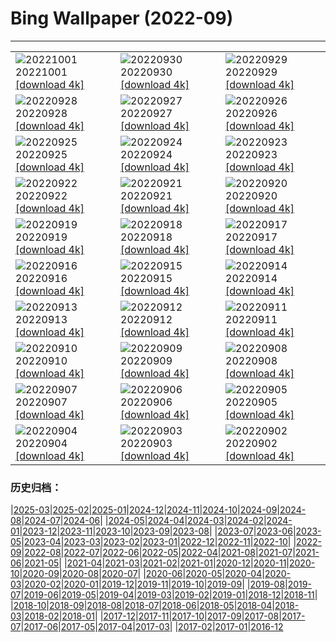 # Bing Wallpaper (2022-09)
**************

<table><tr><td><img class="wallpaper" src="https://www.bing.com/th?id=OHR.EubalaenaAustralis_EN-US7949014397_1920x1080.jpg" alt="20221001"> 20221001 <a class="wallpaper_link" href="https://www.bing.com/th?id=OHR.EubalaenaAustralis_EN-US7949014397_UHD.jpg">[download 4k]</a></td><td><img class="wallpaper" src="https://www.bing.com/th?id=OHR.InfiniD_EN-US7855471603_1920x1080.jpg" alt="20220930"> 20220930 <a class="wallpaper_link" href="https://www.bing.com/th?id=OHR.InfiniD_EN-US7855471603_UHD.jpg">[download 4k]</a></td><td><img class="wallpaper" src="https://www.bing.com/th?id=OHR.FosterCoveredBridge_EN-US7763700078_1920x1080.jpg" alt="20220929"> 20220929 <a class="wallpaper_link" href="https://www.bing.com/th?id=OHR.FosterCoveredBridge_EN-US7763700078_UHD.jpg">[download 4k]</a></td></tr><tr><td><img class="wallpaper" src="https://www.bing.com/th?id=OHR.YellowstoneUGB_EN-US7573964019_1920x1080.jpg" alt="20220928"> 20220928 <a class="wallpaper_link" href="https://www.bing.com/th?id=OHR.YellowstoneUGB_EN-US7573964019_UHD.jpg">[download 4k]</a></td><td><img class="wallpaper" src="https://www.bing.com/th?id=OHR.SusitnaRiver_EN-US7154675950_1920x1080.jpg" alt="20220927"> 20220927 <a class="wallpaper_link" href="https://www.bing.com/th?id=OHR.SusitnaRiver_EN-US7154675950_UHD.jpg">[download 4k]</a></td><td><img class="wallpaper" src="https://www.bing.com/th?id=OHR.AmazonMangroves_EN-US7068770726_1920x1080.jpg" alt="20220926"> 20220926 <a class="wallpaper_link" href="https://www.bing.com/th?id=OHR.AmazonMangroves_EN-US7068770726_UHD.jpg">[download 4k]</a></td></tr><tr><td><img class="wallpaper" src="https://www.bing.com/th?id=OHR.DarkSkyAcadia_EN-US6966527964_1920x1080.jpg" alt="20220925"> 20220925 <a class="wallpaper_link" href="https://www.bing.com/th?id=OHR.DarkSkyAcadia_EN-US6966527964_UHD.jpg">[download 4k]</a></td><td><img class="wallpaper" src="https://www.bing.com/th?id=OHR.GoldenJellyfish_EN-US6743816471_1920x1080.jpg" alt="20220924"> 20220924 <a class="wallpaper_link" href="https://www.bing.com/th?id=OHR.GoldenJellyfish_EN-US6743816471_UHD.jpg">[download 4k]</a></td><td><img class="wallpaper" src="https://www.bing.com/th?id=OHR.LastDollarRoad_EN-US7923638318_1920x1080.jpg" alt="20220923"> 20220923 <a class="wallpaper_link" href="https://www.bing.com/th?id=OHR.LastDollarRoad_EN-US7923638318_UHD.jpg">[download 4k]</a></td></tr><tr><td><img class="wallpaper" src="https://www.bing.com/th?id=OHR.PWPeaceDoves_EN-US7797522376_1920x1080.jpg" alt="20220922"> 20220922 <a class="wallpaper_link" href="https://www.bing.com/th?id=OHR.PWPeaceDoves_EN-US7797522376_UHD.jpg">[download 4k]</a></td><td><img class="wallpaper" src="https://www.bing.com/th?id=OHR.SitkaOtters_EN-US7714053956_1920x1080.jpg" alt="20220921"> 20220921 <a class="wallpaper_link" href="https://www.bing.com/th?id=OHR.SitkaOtters_EN-US7714053956_UHD.jpg">[download 4k]</a></td><td><img class="wallpaper" src="https://www.bing.com/th?id=OHR.QueenFuneral_EN-US7710269016_1920x1080.jpg" alt="20220920"> 20220920 <a class="wallpaper_link" href="https://www.bing.com/th?id=OHR.QueenFuneral_EN-US7710269016_UHD.jpg">[download 4k]</a></td></tr><tr><td><img class="wallpaper" src="https://www.bing.com/th?id=OHR.ArashiyamaBamboo_EN-US7569665443_1920x1080.jpg" alt="20220919"> 20220919 <a class="wallpaper_link" href="https://www.bing.com/th?id=OHR.ArashiyamaBamboo_EN-US7569665443_UHD.jpg">[download 4k]</a></td><td><img class="wallpaper" src="https://www.bing.com/th?id=OHR.Wellenflug_EN-US7380614960_1920x1080.jpg" alt="20220918"> 20220918 <a class="wallpaper_link" href="https://www.bing.com/th?id=OHR.Wellenflug_EN-US7380614960_UHD.jpg">[download 4k]</a></td><td><img class="wallpaper" src="https://www.bing.com/th?id=OHR.PianePuma_EN-US7221521942_1920x1080.jpg" alt="20220917"> 20220917 <a class="wallpaper_link" href="https://www.bing.com/th?id=OHR.PianePuma_EN-US7221521942_UHD.jpg">[download 4k]</a></td></tr><tr><td><img class="wallpaper" src="https://www.bing.com/th?id=OHR.BuffaloMural_EN-US7123580117_1920x1080.jpg" alt="20220916"> 20220916 <a class="wallpaper_link" href="https://www.bing.com/th?id=OHR.BuffaloMural_EN-US7123580117_UHD.jpg">[download 4k]</a></td><td><img class="wallpaper" src="https://www.bing.com/th?id=OHR.MarbleCanyon_EN-US7056773172_1920x1080.jpg" alt="20220915"> 20220915 <a class="wallpaper_link" href="https://www.bing.com/th?id=OHR.MarbleCanyon_EN-US7056773172_UHD.jpg">[download 4k]</a></td><td><img class="wallpaper" src="https://www.bing.com/th?id=OHR.GSDNPest_EN-US6985335988_1920x1080.jpg" alt="20220914"> 20220914 <a class="wallpaper_link" href="https://www.bing.com/th?id=OHR.GSDNPest_EN-US6985335988_UHD.jpg">[download 4k]</a></td></tr><tr><td><img class="wallpaper" src="https://www.bing.com/th?id=OHR.Aracari_EN-US6920359857_1920x1080.jpg" alt="20220913"> 20220913 <a class="wallpaper_link" href="https://www.bing.com/th?id=OHR.Aracari_EN-US6920359857_UHD.jpg">[download 4k]</a></td><td><img class="wallpaper" src="https://www.bing.com/th?id=OHR.SOLHalfStaff_EN-US6710129226_1920x1080.jpg" alt="20220912"> 20220912 <a class="wallpaper_link" href="https://www.bing.com/th?id=OHR.SOLHalfStaff_EN-US6710129226_UHD.jpg">[download 4k]</a></td><td><img class="wallpaper" src="https://www.bing.com/th?id=OHR.KLMidAutumn_EN-US6642842911_1920x1080.jpg" alt="20220911"> 20220911 <a class="wallpaper_link" href="https://www.bing.com/th?id=OHR.KLMidAutumn_EN-US6642842911_UHD.jpg">[download 4k]</a></td></tr><tr><td><img class="wallpaper" src="https://www.bing.com/th?id=OHR.BHNMBelize_EN-US6404020386_1920x1080.jpg" alt="20220910"> 20220910 <a class="wallpaper_link" href="https://www.bing.com/th?id=OHR.BHNMBelize_EN-US6404020386_UHD.jpg">[download 4k]</a></td><td><img class="wallpaper" src="https://www.bing.com/th?id=OHR.CircumnavigationAnni_EN-US9635067459_1920x1080.jpg" alt="20220909"> 20220909 <a class="wallpaper_link" href="https://www.bing.com/th?id=OHR.CircumnavigationAnni_EN-US9635067459_UHD.jpg">[download 4k]</a></td><td><img class="wallpaper" src="https://www.bing.com/th?id=OHR.MuseudoAmanha_EN-US9576177041_1920x1080.jpg" alt="20220908"> 20220908 <a class="wallpaper_link" href="https://www.bing.com/th?id=OHR.MuseudoAmanha_EN-US9576177041_UHD.jpg">[download 4k]</a></td></tr><tr><td><img class="wallpaper" src="https://www.bing.com/th?id=OHR.SquirrelMushroom_EN-US8955570535_1920x1080.jpg" alt="20220907"> 20220907 <a class="wallpaper_link" href="https://www.bing.com/th?id=OHR.SquirrelMushroom_EN-US8955570535_UHD.jpg">[download 4k]</a></td><td><img class="wallpaper" src="https://www.bing.com/th?id=OHR.GastoniaParade_EN-US8873564493_1920x1080.jpg" alt="20220906"> 20220906 <a class="wallpaper_link" href="https://www.bing.com/th?id=OHR.GastoniaParade_EN-US8873564493_UHD.jpg">[download 4k]</a></td><td><img class="wallpaper" src="https://www.bing.com/th?id=OHR.ArambolBeach_EN-US7908449198_1920x1080.jpg" alt="20220905"> 20220905 <a class="wallpaper_link" href="https://www.bing.com/th?id=OHR.ArambolBeach_EN-US7908449198_UHD.jpg">[download 4k]</a></td></tr><tr><td><img class="wallpaper" src="https://www.bing.com/th?id=OHR.MalaysiaTwinTowers_EN-US7848703415_1920x1080.jpg" alt="20220904"> 20220904 <a class="wallpaper_link" href="https://www.bing.com/th?id=OHR.MalaysiaTwinTowers_EN-US7848703415_UHD.jpg">[download 4k]</a></td><td><img class="wallpaper" src="https://www.bing.com/th?id=OHR.SeitanLimania_EN-US5452823219_1920x1080.jpg" alt="20220903"> 20220903 <a class="wallpaper_link" href="https://www.bing.com/th?id=OHR.SeitanLimania_EN-US5452823219_UHD.jpg">[download 4k]</a></td><td><img class="wallpaper" src="https://www.bing.com/th?id=OHR.WildlifeCrossing_EN-US7691052130_1920x1080.jpg" alt="20220902"> 20220902 <a class="wallpaper_link" href="https://www.bing.com/th?id=OHR.WildlifeCrossing_EN-US7691052130_UHD.jpg">[download 4k]</a></td></tr></table>

### 历史归档：

|[2025-03](/../2025-03/2025-03.md)|[2025-02](/../2025-02/2025-02.md)|[2025-01](/../2025-01/2025-01.md)|[2024-12](/../2024-12/2024-12.md)|[2024-11](/../2024-11/2024-11.md)|[2024-10](/../2024-10/2024-10.md)|[2024-09](/../2024-09/2024-09.md)|[2024-08](/../2024-08/2024-08.md)|[2024-07](/../2024-07/2024-07.md)|[2024-06](/../2024-06/2024-06.md)|
|[2024-05](/../2024-05/2024-05.md)|[2024-04](/../2024-04/2024-04.md)|[2024-03](/../2024-03/2024-03.md)|[2024-02](/../2024-02/2024-02.md)|[2024-01](/../2024-01/2024-01.md)|[2023-12](/../2023-12/2023-12.md)|[2023-11](/../2023-11/2023-11.md)|[2023-10](/../2023-10/2023-10.md)|[2023-09](/../2023-09/2023-09.md)|[2023-08](/../2023-08/2023-08.md)|
|[2023-07](/../2023-07/2023-07.md)|[2023-06](/../2023-06/2023-06.md)|[2023-05](/../2023-05/2023-05.md)|[2023-04](/../2023-04/2023-04.md)|[2023-03](/../2023-03/2023-03.md)|[2023-02](/../2023-02/2023-02.md)|[2023-01](/../2023-01/2023-01.md)|[2022-12](/../2022-12/2022-12.md)|[2022-11](/../2022-11/2022-11.md)|[2022-10](/../2022-10/2022-10.md)|
|[2022-09](/2022-09.md)|[2022-08](/../2022-08/2022-08.md)|[2022-07](/../2022-07/2022-07.md)|[2022-06](/../2022-06/2022-06.md)|[2022-05](/../2022-05/2022-05.md)|[2022-04](/../2022-04/2022-04.md)|[2021-08](/../2021-08/2021-08.md)|[2021-07](/../2021-07/2021-07.md)|[2021-06](/../2021-06/2021-06.md)|[2021-05](/../2021-05/2021-05.md)|
|[2021-04](/../2021-04/2021-04.md)|[2021-03](/../2021-03/2021-03.md)|[2021-02](/../2021-02/2021-02.md)|[2021-01](/../2021-01/2021-01.md)|[2020-12](/../2020-12/2020-12.md)|[2020-11](/../2020-11/2020-11.md)|[2020-10](/../2020-10/2020-10.md)|[2020-09](/../2020-09/2020-09.md)|[2020-08](/../2020-08/2020-08.md)|[2020-07](/../2020-07/2020-07.md)|
|[2020-06](/../2020-06/2020-06.md)|[2020-05](/../2020-05/2020-05.md)|[2020-04](/../2020-04/2020-04.md)|[2020-03](/../2020-03/2020-03.md)|[2020-02](/../2020-02/2020-02.md)|[2020-01](/../2020-01/2020-01.md)|[2019-12](/../2019-12/2019-12.md)|[2019-11](/../2019-11/2019-11.md)|[2019-10](/../2019-10/2019-10.md)|[2019-09](/../2019-09/2019-09.md)|
|[2019-08](/../2019-08/2019-08.md)|[2019-07](/../2019-07/2019-07.md)|[2019-06](/../2019-06/2019-06.md)|[2019-05](/../2019-05/2019-05.md)|[2019-04](/../2019-04/2019-04.md)|[2019-03](/../2019-03/2019-03.md)|[2019-02](/../2019-02/2019-02.md)|[2019-01](/../2019-01/2019-01.md)|[2018-12](/../2018-12/2018-12.md)|[2018-11](/../2018-11/2018-11.md)|
|[2018-10](/../2018-10/2018-10.md)|[2018-09](/../2018-09/2018-09.md)|[2018-08](/../2018-08/2018-08.md)|[2018-07](/../2018-07/2018-07.md)|[2018-06](/../2018-06/2018-06.md)|[2018-05](/../2018-05/2018-05.md)|[2018-04](/../2018-04/2018-04.md)|[2018-03](/../2018-03/2018-03.md)|[2018-02](/../2018-02/2018-02.md)|[2018-01](/../2018-01/2018-01.md)|
|[2017-12](/../2017-12/2017-12.md)|[2017-11](/../2017-11/2017-11.md)|[2017-10](/../2017-10/2017-10.md)|[2017-09](/../2017-09/2017-09.md)|[2017-08](/../2017-08/2017-08.md)|[2017-07](/../2017-07/2017-07.md)|[2017-06](/../2017-06/2017-06.md)|[2017-05](/../2017-05/2017-05.md)|[2017-04](/../2017-04/2017-04.md)|[2017-03](/../2017-03/2017-03.md)|
|[2017-02](/../2017-02/2017-02.md)|[2017-01](/../2017-01/2017-01.md)|[2016-12](/../2016-12/2016-12.md)